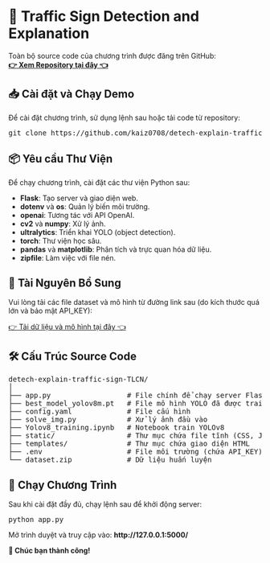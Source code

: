 <h1>🚦 Traffic Sign Detection and Explanation</h1>

<p>
Toàn bộ source code của chương trình được đăng trên GitHub: <br>
<a href="https://github.com/kaiz0708/detech-explain-traffic-sign-TLCN" target="_blank">
  <strong>👉 Xem Repository tại đây 👈</strong>
</a>
</p>

<h2>📥 Cài đặt và Chạy Demo</h2>
<p>Để cài đặt chương trình, sử dụng lệnh sau hoặc tải code từ repository:</p>

<pre>
git clone https://github.com/kaiz0708/detech-explain-traffic-sign-TLCN.git
</pre>

<h2>📦 Yêu cầu Thư Viện</h2>
<p>Để chạy chương trình, cài đặt các thư viện Python sau:</p>
<ul>
  <li><strong>Flask</strong>: Tạo server và giao diện web.</li>
  <li><strong>dotenv</strong> và <strong>os</strong>: Quản lý biến môi trường.</li>
  <li><strong>openai</strong>: Tương tác với API OpenAI.</li>
  <li><strong>cv2</strong> và <strong>numpy</strong>: Xử lý ảnh.</li>
  <li><strong>ultralytics</strong>: Triển khai YOLO (object detection).</li>
  <li><strong>torch</strong>: Thư viện học sâu.</li>
  <li><strong>pandas</strong> và <strong>matplotlib</strong>: Phân tích và trực quan hóa dữ liệu.</li>
  <li><strong>zipfile</strong>: Làm việc với file nén.</li>
</ul>

<h2>📂 Tài Nguyên Bổ Sung</h2>
<p>Vui lòng tải các file dataset và mô hình từ đường link sau (do kích thước quá lớn và bảo mật API_KEY):</p>
<p>
<a href="https://drive.google.com/drive/folders/1AFkcHa_9TF2WJTkkY7ZwFNmDjO70BirI?usp=sharing" target="_blank">
  👉 Tải dữ liệu và mô hình tại đây 👈
</a>
</p>

<h2>🛠️ Cấu Trúc Source Code</h2>
<pre>
detech-explain-traffic-sign-TLCN/
│
├── app.py                  # File chính để chạy server Flask
├── best_model_yolov8m.pt   # File mô hình YOLO đã được train
├── config.yaml             # File cấu hình
├── solve_img.py            # Xử lý ảnh đầu vào
├── Yolov8_training.ipynb   # Notebook train YOLOv8
├── static/                 # Thư mục chứa file tĩnh (CSS, JS, hình ảnh)
├── templates/              # Thư mục chứa giao diện HTML
├── .env                    # File môi trường (chứa API_KEY)
└── dataset.zip             # Dữ liệu huấn luyện
</pre>

<h2>🚀 Chạy Chương Trình</h2>
<p>Sau khi cài đặt đầy đủ, chạy lệnh sau để khởi động server:</p>

<pre>
python app.py
</pre>

<p>Mở trình duyệt và truy cập vào: <strong>http://127.0.0.1:5000/</strong></p>

<p><strong>🎉 Chúc bạn thành công!</strong></p>
